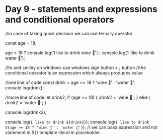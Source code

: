 # Day 9 - statements and expressions and conditional operators


//in case of taking quick decision we can use ternary operator

const age = 18;

age > 18 ? console.log('I like to drink wine 🍷') : console.log('I like to drink water 🚰');

//to add smiley on windows use windows sign button + ; button
//the conditional operator is an expression which always produces value

//one line of code
const drink = age >= 18 ? 'wine 🍷' : 'water 🚰';
console.log(drink);


//more line of code
let drink2;
if (age >= 18) {
    drink2 = 'wine 🍷';
} else {
    drink2 = 'water 🚰';
}

console.log(drink2);

console.log(`I like to drink ${drink2}`);
console.log(`I like to drink ${age >= 18 ? 'wine 🍷' : 'water 🚰'}`); // we can pass expression and not statement in ${} template literal in placeholder

